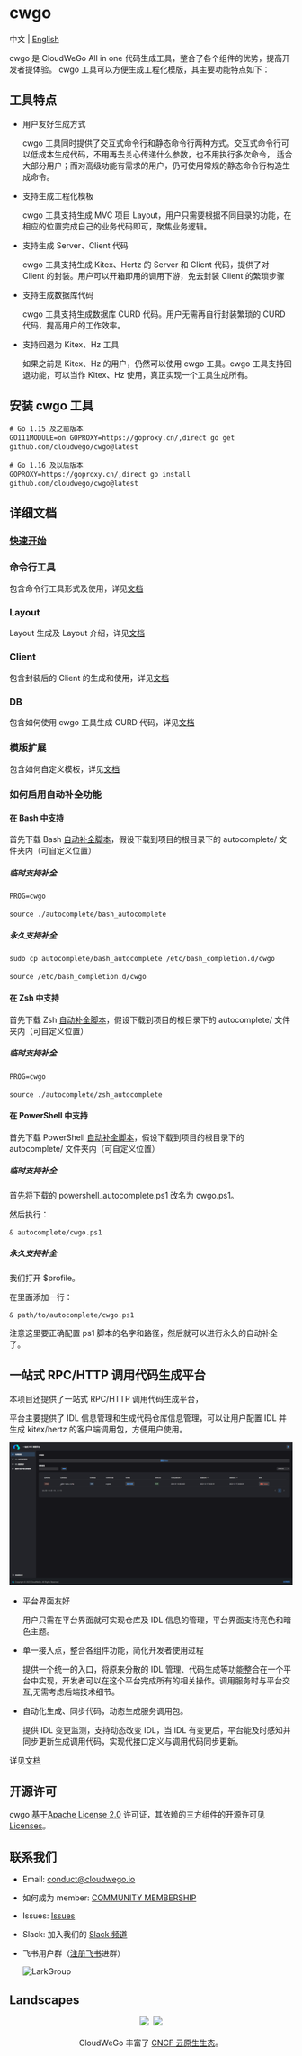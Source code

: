 # cwgo 

中文 | [English](./README.md)

cwgo 是 CloudWeGo All in one 代码生成工具，整合了各个组件的优势，提高开发者提体验。
cwgo 工具可以方便生成工程化模版，其主要功能特点如下：

## 工具特点
- 用户友好生成方式

  cwgo 工具同时提供了交互式命令行和静态命令行两种方式。交互式命令行可以低成本生成代码，不用再去关心传递什么参数，也不用执行多次命令，
适合大部分用户；而对高级功能有需求的用户，仍可使用常规的静态命令行构造生成命令。
- 支持生成工程化模板

  cwgo 工具支持生成 MVC 项目 Layout，用户只需要根据不同目录的功能，在相应的位置完成自己的业务代码即可，聚焦业务逻辑。
- 支持生成 Server、Client 代码

  cwgo 工具支持生成 Kitex、Hertz 的 Server 和 Client 代码，提供了对 Client 的封装。用户可以开箱即用的调用下游，免去封装 Client 的繁琐步骤
- 支持生成数据库代码

  cwgo 工具支持生成数据库 CURD 代码。用户无需再自行封装繁琐的 CURD 代码，提高用户的工作效率。
- 支持回退为 Kitex、Hz 工具

  如果之前是 Kitex、Hz 的用户，仍然可以使用 cwgo 工具。cwgo 工具支持回退功能，可以当作 Kitex、Hz 使用，真正实现一个工具生成所有。

## 安装 cwgo 工具
```
# Go 1.15 及之前版本
GO111MODULE=on GOPROXY=https://goproxy.cn/,direct go get github.com/cloudwego/cwgo@latest

# Go 1.16 及以后版本
GOPROXY=https://goproxy.cn/,direct go install github.com/cloudwego/cwgo@latest
```

## 详细文档
### [快速开始](https://www.cloudwego.io/zh/docs/cwgo/cli/getting-started/)
### 命令行工具
包含命令行工具形式及使用，详见[文档](https://www.cloudwego.io/zh/docs/cwgo/cli/tutorials/cli/)
### Layout
Layout 生成及 Layout 介绍，详见[文档](https://www.cloudwego.io/zh/docs/cwgo/cli/tutorials/layout/)
### Client
包含封装后的 Client 的生成和使用，详见[文档](https://www.cloudwego.io/zh/docs/cwgo/cli/tutorials/client/)
### DB
包含如何使用 cwgo 工具生成 CURD 代码，详见[文档](https://www.cloudwego.io/zh/docs/cwgo/cli/tutorials/db/)
### 模版扩展
包含如何自定义模板，详见[文档](https://www.cloudwego.io/zh/docs/cwgo/cli/tutorials/templete-extension/)

### 如何启用自动补全功能
#### 在 Bash 中支持
首先下载 Bash [自动补全脚本](https://github.com/urfave/cli/blob/v2-maint/autocomplete/bash_autocomplete)，假设下载到项目的根目录下的 autocomplete/ 文件夹内（可自定义位置）
##### 临时支持补全
```shell
PROG=cwgo 

source ./autocomplete/bash_autocomplete
```
##### 永久支持补全
```shell
sudo cp autocomplete/bash_autocomplete /etc/bash_completion.d/cwgo

source /etc/bash_completion.d/cwgo
```
#### 在 Zsh 中支持
首先下载 Zsh [自动补全脚本](https://github.com/urfave/cli/blob/v2-maint/autocomplete/zsh_autocomplete)，假设下载到项目的根目录下的 autocomplete/ 文件夹内（可自定义位置）
##### 临时支持补全
```shell
PROG=cwgo 

source ./autocomplete/zsh_autocomplete
```
#### 在 PowerShell 中支持
首先下载 PowerShell [自动补全脚本](https://github.com/urfave/cli/blob/v2-maint/autocomplete/powershell_autocomplete.ps1)，假设下载到项目的根目录下的 autocomplete/ 文件夹内（可自定义位置）
##### 临时支持补全
首先将下载的 powershell_autocomplete.ps1 改名为 cwgo.ps1。

然后执行：
```shell
& autocomplete/cwgo.ps1
```

##### 永久支持补全
我们打开 $profile。

在里面添加一行：
```shell
& path/to/autocomplete/cwgo.ps1
```
注意这里要正确配置 ps1 脚本的名字和路径，然后就可以进行永久的自动补全了。

## 一站式 RPC/HTTP 调用代码生成平台

本项目还提供了一站式 RPC/HTTP 调用代码生成平台，

平台主要提供了 IDL 信息管理和生成代码仓库信息管理，可以让用户配置 IDL 并生成 kitex/hertz 的客户端调用包，方便用户使用。

![平台界面](/images/cwgo_platform.png)

- 平台界面友好

  用户只需在平台界面就可实现仓库及 IDL 信息的管理，平台界面支持亮色和暗色主题。

- 单一接入点，整合各组件功能，简化开发者使用过程

  提供一个统一的入口，将原来分散的 IDL 管理、代码生成等功能整合在一个平台中实现，开发者可以在这个平台完成所有的相关操作。调用服务时与平台交互,无需考虑后端技术细节。

- 自动化生成、同步代码，动态生成服务调用包。

  提供 IDL 变更监测，支持动态改变 IDL，当 IDL 有变更后，平台能及时感知并同步更新生成调用代码，实现代接口定义与调用代码同步更新。

详见[文档]((https://www.cloudwego.io/zh/docs/cwgo/platform/))

## 开源许可

cwgo 基于[Apache License 2.0](https://github.com/cloudwego/cwgo/blob/main/LICENSE) 许可证，其依赖的三方组件的开源许可见 [Licenses](https://github.com/cloudwego/cwgo/blob/main/licenses)。

## 联系我们
- Email: conduct@cloudwego.io
- 如何成为 member: [COMMUNITY MEMBERSHIP](https://github.com/cloudwego/community/blob/main/COMMUNITY_MEMBERSHIP.md)
- Issues: [Issues](https://github.com/cloudwego/cwgo/issues)
- Slack: 加入我们的 [Slack 频道](https://join.slack.com/t/cloudwego/shared_invite/zt-tmcbzewn-UjXMF3ZQsPhl7W3tEDZboA)
- 飞书用户群（[注册飞书](https://www.larksuite.com/zh_cn/download)进群）

  ![LarkGroup](images/lark_group_cn.png)

## Landscapes

<p align="center">
<img src="https://landscape.cncf.io/images/left-logo.svg" width="150"/>&nbsp;&nbsp;<img src="https://landscape.cncf.io/images/right-logo.svg" width="200"/>
<br/><br/>
CloudWeGo 丰富了 <a href="https://landscape.cncf.io/">CNCF 云原生生态</a>。
</p>
